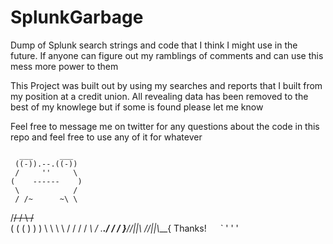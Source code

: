 # SplunkGarbage
Dump of Splunk search strings and code that I think I might use in the future. If anyone can figure out my ramblings of comments and can use this mess more power to them


This Project was built out by using my searches and reports that I built from my position at a credit union. 
All revealing data has been removed to the best of my knowlege but if some is found please let me know

Feel free to message me on twitter for any questions about the code in this repo and feel free to use any of it for whatever


      ___      ___    
     ((-)).--.((-))
     /     ''     \         
    (    ------    )    
     \            / 
     / /~      ~\ \
 /~~\/ /          \ \/~~\
(   ( (            ) )   )
 \ \ \ \          / / / /
 _\ \/  \.______./  \/ /_
}___//||\\      //||\\___{   Thanks!
   `  ` `      ' '  '
